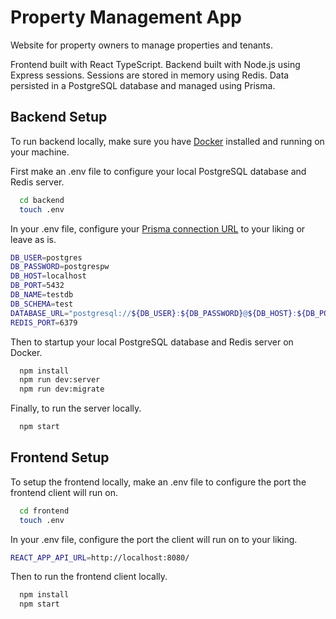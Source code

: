
# Property Management App

Website for property owners to manage properties and tenants.

Frontend built with React TypeScript. Backend built with Node.js using Express sessions. Sessions are stored in memory using Redis. Data persisted in a PostgreSQL database and managed using Prisma.


## Backend Setup

To run backend locally, make sure you have [Docker](https://www.docker.com/) installed and running on your machine.

First make an .env file to configure your local PostgreSQL database and Redis server.

```bash
  cd backend
  touch .env
```

In your .env file, configure your [Prisma connection URL](https://www.prisma.io/docs/reference/database-reference/connection-urls) to your liking or leave as is.

```bash
DB_USER=postgres
DB_PASSWORD=postgrespw
DB_HOST=localhost
DB_PORT=5432
DB_NAME=testdb
DB_SCHEMA=test
DATABASE_URL="postgresql://${DB_USER}:${DB_PASSWORD}@${DB_HOST}:${DB_PORT}/${DB_NAME}?schema=${DB_SCHEMA}"
REDIS_PORT=6379
```

Then to startup your local PostgreSQL database and Redis server on Docker.

```bash
  npm install
  npm run dev:server
  npm run dev:migrate
```

Finally, to run the server locally.

```bash
  npm start
```

## Frontend Setup

To setup the frontend locally, make an .env file to configure the port the frontend client will run on.

```bash
  cd frontend
  touch .env
```

In your .env file, configure the port the client will run on to your liking.

```bash
REACT_APP_API_URL=http://localhost:8080/
```

Then to run the frontend client locally.

```bash
  npm install
  npm start
```

